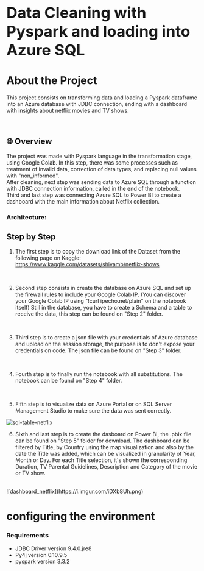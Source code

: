 <div style="font-size:20px">
  <h1>Data Cleaning with Pyspark and loading into Azure SQL</h1>
</div>

# About the Project
This project consists on transforming data and loading a Pyspark dataframe into an Azure database with JDBC connection, ending with a dashboard with insights about netflix movies and TV shows.

<br/>

## 🌐 Overview

The project was made with Pyspark language in the transformation stage, using Google Colab.
In this step, there was some processes such as treatment of invalid data, correction of data types, and replacing null values with "non_informed".
<br/>
After cleaning, next step was sending data to Azure SQL through a function with JDBC connection information, called in the end of the notebook.
<br/>
Third and last step was connecting Azure SQL to Power BI to create a dashboard with the main information about Netflix collection.
<br/>

### Architecture:

## Step by Step
1. The first step is to copy the download link of the Dataset from the following page on Kaggle:
https://www.kaggle.com/datasets/shivamb/netflix-shows
<br/>

2. Second step consists in create the database on Azure SQL and set up the firewall rules to include your Google Colab IP.
(You can discover your Google Colab IP using "!curl ipecho.net/plain" on the notebook itself)
Still in the database, you have to create a Schema and a table to receive the data, this step can be found on "Step 2" folder.
<br/>

3. Third step is to create a json file with your credentials of Azure database and upload on the session storage, the purpose is to don't expose your credentials on code.
The json file can be found on "Step 3" folder.
<br/>

4. Fourth step is to finally run the notebook with all substitutions. The notebook can be found on "Step 4" folder. 
<br/>

5. Fifth step is to visualize data on Azure Portal or on SQL Server Management Studio to make sure the data was sent correctly.

![sql-table-netflix](https://i.imgur.com/e5A35zA.png)
<br/>

6. Sixth and last step is to create the dasboard on Power BI, the .pbix file can be found on "Step 5" folder for download.
The dashboard can be filtered by Title, by Country using the map visualization and also by the date the Title was added, which can be visualized in granularity of Year, Month or Day. For each Title selection, it's shown the corresponding Duration, TV Parental Guidelines, Description and Category of the movie or TV show.
<br/>
![dashboard_netflix](https://i.imgur.com/iDXb8Uh.png)
<br/>

# configuring the environment

### Requirements

- JDBC Driver version 9.4.0.jre8
- Py4j version 0.10.9.5 
- pyspark version 3.3.2
